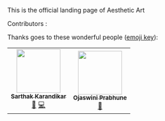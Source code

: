 This is the official landing page of Aesthetic Art

Contributors :

Thanks goes to these wonderful people ([emoji key](https://allcontributors.org/docs/en/emoji-key)):

<!-- ALL-CONTRIBUTORS-LIST:START - Do not remove or modify this section -->
<!-- prettier-ignore-start -->
<!-- markdownlint-disable -->
<table>
  <tr>
    <td align="center"><a href="https://github.com/itsskofficial">
      <img src="https://avatars.githubusercontent.com/u/65887545?v=4?s=100" width="100px;" alt=""/>
      <br/>
      <sub>
      <b>
      Sarthak Karandikar
      </b>
      </sub>
      </a>
      <br/>
      <a href="#design-itsskofficial" title="Design">🎨</a> 
      <a href="https://github.com/Aesthetic-Art/Aesthetic-Art.github.io/commits?author=itsskofficial" title="Code">💻</a>
    </td>
    <td align="center"><a href="https://github.com/ojaswini1410">
      <img src="https://avatars.githubusercontent.com/u/113436626?v=4?s=100" width="100px;" alt=""/>
      <br/>
      <sub>
      <b>
      Ojaswini Prabhune
      </b>
      </sub>
      </a>
      <br/>
      <a href="#design-ojaswini1410" title="Design">🎨</a>
    </td>
  </tr>
</table>

<!-- markdownlint-restore -->
<!-- prettier-ignore-end -->

<!-- ALL-CONTRIBUTORS-LIST:END -->
